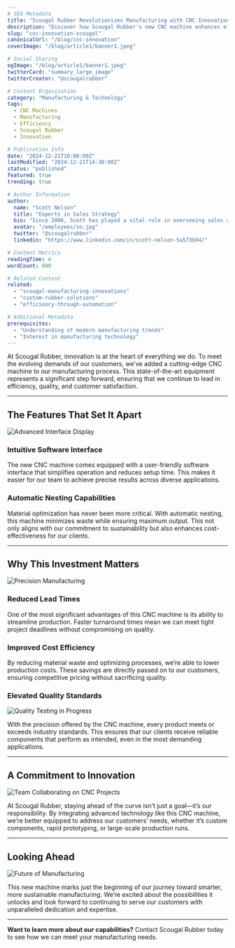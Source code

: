 ```yaml
---
# SEO Metadata
title: "Scougal Rubber Revolutionizes Manufacturing with CNC Innovation"
description: "Discover how Scougal Rubber's new CNC machine enhances efficiency, reduces waste, and improves lead times to meet evolving customer demands."
slug: "cnc-innovation-scougal"
canonicalUrl: "/blog/cnc-innovation"
coverImage: "/blog/article1/banner1.jpeg"

# Social Sharing
ogImage: "/blog/article1/banner1.jpeg"
twitterCard: "summary_large_image"
twitterCreator: "@scougalrubber"

# Content Organization
category: "Manufacturing & Technology"
tags:
  - CNC Machines
  - Manufacturing
  - Efficiency
  - Scougal Rubber
  - Innovation

# Publication Info
date: "2024-12-21T10:00:00Z"
lastModified: "2024-12-21T14:30:00Z"
status: "published"
featured: true
trending: true

# Author Information
author:
  name: "Scott Nelson"
  title: "Experts in Sales Strategy"
  bio: "Since 2006, Scott has played a vital role in overseeing sales and marketing, as well as guiding Scougal’s transition to a state-of-the-art facility in Nevada."
  avatar: "/employees/sn.jpg"
  twitter: "@scougalrubber"
  linkedin: "https://www.linkedin.com/in/scott-nelson-5a573b94/"

# Content Metrics
readingTime: 4
wordCount: 800

# Related Content
related:
  - "scougal-manufacturing-innovations"
  - "custom-rubber-solutions"
  - "efficiency-through-automation"

# Additional Metadata
prerequisites:
  - "Understanding of modern manufacturing trends"
  - "Interest in manufacturing technology"
---
```


At Scougal Rubber, innovation is at the heart of everything we do. To meet the evolving demands of our customers, we’ve added a cutting-edge CNC machine to our manufacturing process. This state-of-the-art equipment represents a significant step forward, ensuring that we continue to lead in efficiency, quality, and customer satisfaction.

---

## The Features That Set It Apart

![Advanced Interface Display](/blog/article1/banner2.jpeg)

### Intuitive Software Interface
The new CNC machine comes equipped with a user-friendly software interface that simplifies operation and reduces setup time. This makes it easier for our team to achieve precise results across diverse applications.

### Automatic Nesting Capabilities
Material optimization has never been more critical. With automatic nesting, this machine minimizes waste while ensuring maximum output. This not only aligns with our commitment to sustainability but also enhances cost-effectiveness for our clients.

---

## Why This Investment Matters

![Precision Manufacturing](/blog/article1/banner3.jpeg)

### Reduced Lead Times
One of the most significant advantages of this CNC machine is its ability to streamline production. Faster turnaround times mean we can meet tight project deadlines without compromising on quality.

### Improved Cost Efficiency
By reducing material waste and optimizing processes, we’re able to lower production costs. These savings are directly passed on to our customers, ensuring competitive pricing without sacrificing quality.

### Elevated Quality Standards
![Quality Testing in Progress](/blog/article1/banner4.jpeg)

With the precision offered by the CNC machine, every product meets or exceeds industry standards. This ensures that our clients receive reliable components that perform as intended, even in the most demanding applications.

---

## A Commitment to Innovation

![Team Collaborating on CNC Projects](/blog/article1/banner5.jpeg)

At Scougal Rubber, staying ahead of the curve isn’t just a goal—it’s our responsibility. By integrating advanced technology like this CNC machine, we’re better equipped to address our customers’ needs, whether it’s custom components, rapid prototyping, or large-scale production runs.

---

## Looking Ahead

![Future of Manufacturing](/blog/article1/banner6.jpeg)

This new machine marks just the beginning of our journey toward smarter, more sustainable manufacturing. We’re excited about the possibilities it unlocks and look forward to continuing to serve our customers with unparalleled dedication and expertise.

---

**Want to learn more about our capabilities?** Contact Scougal Rubber today to see how we can meet your manufacturing needs.